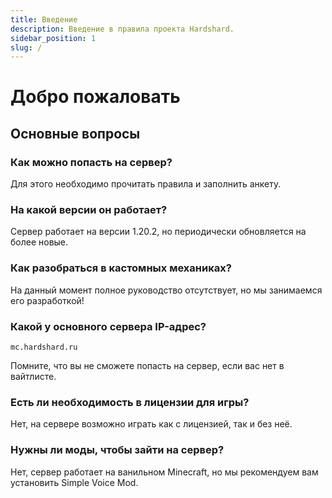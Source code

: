 ```yaml
---
title: Введение
description: Введение в правила проекта Hardshard.
sidebar_position: 1
slug: /
---
```


# Добро пожаловать

## Основные вопросы

### Как можно попасть на сервер?

Для этого необходимо прочитать правила и заполнить анкету.

### На какой версии он работает?

Сервер работает на версии 1.20.2, но периодически обновляется на более новые.

### Как разобраться в кастомных механиках?

На данный момент полное руководство отсутствует, но мы занимаемся его разработкой!

### Какой у основного сервера IP-адрес?

`mc.hardshard.ru`

Помните, что вы не сможете попасть на сервер, если вас нет в вайтлисте.

### Есть ли необходимость в лицензии для игры?

Нет, на сервере возможно играть как с лицензией, так и без неё.

### Нужны ли моды, чтобы зайти на сервер?

Нет, сервер работает на ванильном Minecraft, но мы рекомендуем вам установить Simple Voice Mod.